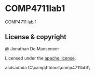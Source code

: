 # COMP4711lab1
COMP4711 lab 1

## License & copyright

@ Jonathan De Maeseneer

Licensed under the [apache license](LICENSE).

asdsadada C:\xamp\htdocs\comp4711lab1\